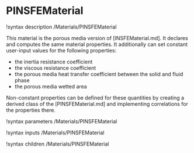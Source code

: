 # PINSFEMaterial

!syntax description /Materials/PINSFEMaterial

This material is the porous media version of [INSFEMaterial.md]. It declares and computes
the same material properties. It additionally can set constant user-input values for the following
properties:

- the inertia resistance coefficient
- the viscous resistance coefficient
- the porous media heat transfer coefficient between the solid and fluid phase
- the porous media wetted area


Non-constant properties can be defined for these quantities by creating a derived class of the
[PINSFEMaterial.md] and implementing correlations for the properties there.

!syntax parameters /Materials/PINSFEMaterial

!syntax inputs /Materials/PINSFEMaterial

!syntax children /Materials/PINSFEMaterial
